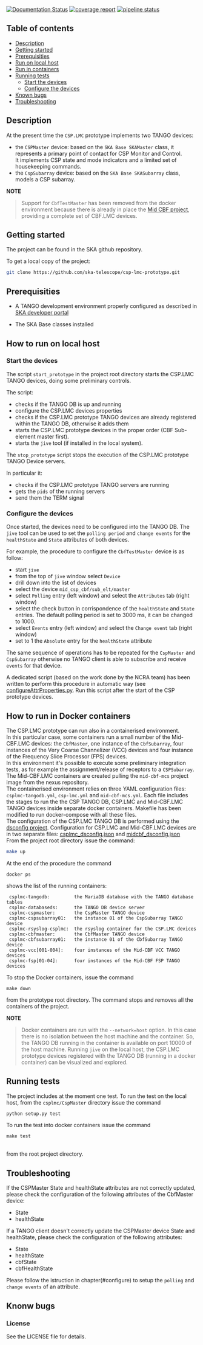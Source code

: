 [![Documentation Status](https://readthedocs.org/projects/csp-lmc-prototype/badge/?version=latest)](https://developer.skatelescope.org/projects/csp-lmc-prototype/en/latest/?badge=latest)
[![coverage report](https://gitlab.com/ska-telescope/csp-lmc-prototype/badges/master/coverage.svg)](https://ska-telescope.gitlab.io/csp-lmc-prototype/)
[![pipeline status](https://gitlab.com/ska-telescope/csp-lmc-prototype/badges/master/pipeline.svg)](https://gitlab.com/ska-telescope/csp-lmc-prototype/pipelines)

## Table of contents
* [Description](#description)
* [Getting started](#getting-started)
* [Prerequisities](#prerequisities)
* [Run on local host](#how-to-run-on-local-host)
* [Run in containers](#how-to-run-in-containers)
* [Running tests](#running-tests)
    * [Start the devices](#start-the-devices)
    * [Configure the devices](#configure-the-devices) 
* [Known bugs](#known-bugs)
* [Troubleshooting](#troubleshooting)

## Description

At the present time the `CSP.LMC` prototype implements two TANGO devices:

* the `CSPMaster` device: based on the `SKA Base SKAMaster` class, it represents a primary point of contact for CSP Monitor and Control.  
It implements CSP state and mode indicators and a limited set of housekeeping commands.
* the `CspSubarray` device: based on the `SKA Base SKASubarray` class, models a CSP subarray.

__NOTE__
>Support for `CbfTestMaster` has been removed from the docker environment because there is already in place the [Mid CBF project](https://github.com/ska-telescope/mid-cbf-mcs), providing a complete set of CBF.LMC devices.

## Getting started

The project can be found in the SKA github repository.

To get a local copy of the project:

```bash
git clone https://github.com/ska-telescope/csp-lmc-prototype.git
```
## Prerequisities

* A TANGO development environment properly configured as described in [SKA developer portal](https://developer.skatelescope.org/en/latest/tools/tango-devenv-setup.html)

* The SKA Base classes installed


## How to run on local host

### Start the devices

The script `start_prototype` in the project root directory starts the CSP.LMC TANGO devices, doing some preliminary controls.

The script:

 * checks if the TANGO DB is up and running
 * configure the CSP.LMC devices properties
 * checks if the CSP.LMC prototype TANGO devices are already registered within the TANGO DB, otherwise it adds them
 * starts the CSP.LMC prototype devices in the proper order (CBF Sub-element master first).
 * starts the `jive` tool (if installed in the local system).
 
The `stop_prototype` script stops the execution of the CSP.LMC prototype TANGO Device servers.

In particular it:

* checks if the CSP.LMC prototype TANGO servers are running
* gets the `pids` of the running servers
* send them the TERM signal

### Configure the devices

Once started, the devices need to be configured into the TANGO DB.
The `jive` tool can be used to set the `polling period` and `change events` for the `healthState` and `State` attributes of both devices.

For example, the procedure to configure the `CbfTestMaster` device is as follow:

* start `jive`
* from the top of `jive` window select `Device`
* drill down into the list of devices
* select the device `mid_csp_cbf/sub_elt/master`
* select `Polling` entry (left window) and select the `Attributes` tab (right window)
* select the check button in corrispondence of the `healthState` and `State` entries. The default polling period is set to 3000 ms, it can be changed to 1000.
* select `Events` entry (left window) and select the `Change event` tab (right window)
* set to 1 the `Absolute` entry for the `healthState` attribute

The same sequence of operations has to be repeated for the `CspMaster` and `CspSubarray` otherwise no TANGO client is able to subscribe and receive `events` for that device.

A dedicated script (based on the work done by the NCRA team) has been written to perform this procedure in automatic way (see [configureAttrProperties.py](csplmc/configureAttrProperties.py). 
Run this script after the start of the CSP prototype devices. 

## How to run in Docker containers

The CSP.LMC prototype can run also in a containerised environment.   
In this particular case, some containers run a small number of the Mid-CBF.LMC devices: the 
`CbfMaster`, one instance of the `CbfSubarray`, four instances of the Very Coarse Channelizer (VCC) devices and four instance of the Frequency Slice Processor (FPS) devices.  
In this environment it's possible to execute some preliminary integration tests, as for example 
the assignment/release of receptors to a `CSPSubarray`.   
The Mid-CBF.LMC containers are created pulling the `mid-cbf-mcs` project image from the nexus repository.  
The containerised environment relies on three YAML configuration files:
`csplmc-tangodb.yml`, `csp-lmc.yml` and `mid-cbf-mcs.yml`. Each file includes the stages 
to run the the CSP TANGO DB, CSP.LMC and Mid-CBF.LMC TANGO devices inside separate docker containers.
Makefile has been modified to run docker-compose with all these files.  
The configuration of the CSP.LMC TANGO DB is performed using the 
[dsconfig project](https://github.com/MaxIV-KitsControls/lib-maxiv-dsconfig). 
Configuration for CSP.LMC and Mid-CBF.LMC devices are in two separate files: 
[csplmc\_dsconfig.json](csplmc/data/csplmc_dsconfig.json) and [midcbf\_dsconfig.json](csplmc/data/midcbf_dsconfig.json)  
From the project root directory issue the command:

```bash
make up
```
At the end of the procedure the command

<pre><code>docker ps</code></pre>  
shows the list of the running containers:
```
 csplmc-tangodb:         the MariaDB database with the TANGO database tables  
 csplmc-databaseds:      the TANGO DB device server                           
 csplmc-cspmaster:       the CspMaster TANGO device                          
 csplmc-cspsubarray01:   the instance 01 of the CspSubarray TANGO device     
 csplmc-rsyslog-csplmc:  the rsyslog container for the CSP.LMC devices      
 csplmc-cbfmaster:       the CbfMaster TANGO device                        
 csplmc-cbfsubarray01:   the instance 01 of the CbfSubarray TANGO device  
 csplmc-vcc[001-004]:    four instances of the Mid-CBF VCC TANGO devices 
 csplmc-fsp[01-04]:      four instances of the Mid-CBF FSP TANGO devices      
```

To stop the Docker containers, issue the command

<pre><code>make down</code></pre>  
from the prototype root directory. The command stops and removes all the containers of the project.


__NOTE__
>Docker containers are run with the `--network=host` option.
In this case there is no isolation between the host machine and the container. 
So, the TANGO DB running in the container is available on port 10000 of the host machine.
Running `jive` on the local host, the CSP.LMC prototype devices registered 
with the TANGO DB (running in a docker container) can be visualized and explored.


## Running tests

The project includes at the moment one test.
To run the test on the local host, from the `csplmc/CspMaster` directory issue the command
```bash
python setup.py test
```
To run the test into docker containers issue the command  
<code><pre>make test</pre></code>  
from the root project directory.

## Troubleshooting

If the CSPMaster State and healthState attributes are not correctly updated, please check the configuration of the following attributes of the CbfMaster device:
* State
* healthState

If a TANGO client doesn't correctly update the CSPMaster device State and healthState, please check the configuration of the following attributes:

* State
* healthState
* cbfState
* cbfHealthState

Please follow the istruction in chapter(#configure) to setup the `polling` and `change events` of an attribute.

## Knonw bugs

### License 
See the LICENSE file for details.

